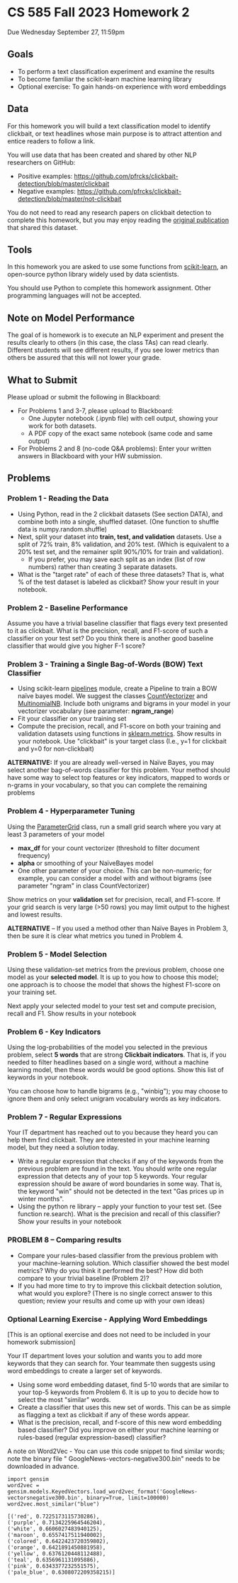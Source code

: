 # CS 585 Fall 2023 Homework 2
Due Wednesday September 27, 11:59pm

## Goals
- To perform a text classification experiment and examine the results
- To become familiar the scikit-learn machine learning library
- Optional exercise: To gain hands-on experience with word embeddings

## Data
For this homework you will build a text classification model to identify clickbait, or text headlines whose
main purpose is to attract attention and entice readers to follow a link.

You will use data that has been created and shared by other NLP researchers on GitHub:
- Positive examples: https://github.com/pfrcks/clickbait-detection/blob/master/clickbait
- Negative examples: https://github.com/pfrcks/clickbait-detection/blob/master/not-clickbait

You do not need to read any research papers on clickbait detection to complete this homework, but you
may enjoy reading the [original publication](https://ieeexplore.ieee.org/stamp/stamp.jsp?tp=&arnumber=7877426) that shared this dataset.

## Tools
In this homework you are asked to use some functions from [scikit-learn](https://scikit-learn.org/), an open-source python library
widely used by data scientists.

You should use Python to complete this homework assignment. Other programming languages will not
be accepted.

## Note on Model Performance
The goal of is homework is to execute an NLP experiment and present the results clearly to others (in
this case, the class TAs) can read clearly. Different students will see different results, if you see lower
metrics than others be assured that this will not lower your grade.

## What to Submit
Please upload or submit the following in Blackboard:
- For Problems 1 and 3-7, please upload to Blackboard:
  - One Jupyter notebook (.ipynb file) with cell output, showing your work for both
datasets.
  - A PDF copy of the exact same notebook (same code and same output)
- For Problems 2 and 8 (no-code Q&A problems): Enter your written answers in Blackboard with
your HW submission.

## Problems
### Problem 1 - Reading the Data
- Using Python, read in the 2 clickbait datasets (See section DATA), and combine both into a
single, shuffled dataset. (One function to shuffle data is numpy.random.shuffle)
- Next, split your dataset into **train, test, and validation** datasets. Use a split of 72% train, 8%
validation, and 20% test. (Which is equivalent to a 20% test set, and the remainer split 90%/10%
for train and validation).
  - If you prefer, you may save each split as an index (list of row numbers) rather than
creating 3 separate datasets.
- What is the "target rate" of each of these three datasets? That is, what % of the test dataset is
labeled as clickbait? Show your result in your notebook.

### Problem 2 - Baseline Performance
Assume you have a trivial baseline classifier that flags every text presented to it as clickbait.
What is the precision, recall, and F1-score of such a classifier on your test set? Do you think
there is another good baseline classifier that would give you higher F-1 score? 

### Problem 3 - Training a Single Bag-of-Words (BOW) Text Classifier
- Using scikit-learn [pipelines](https://scikit-learn.org/stable/modules/generated/sklearn.pipeline.Pipeline.html) module, create a Pipeline to train a BOW naïve bayes model. We
suggest the classes [CountVectorizer](https://scikit-learn.org/stable/modules/generated/sklearn.feature_extraction.text.CountVectorizer.html) and [MultinomialNB](https://scikit-learn.org/stable/modules/generated/sklearn.naive_bayes.MultinomialNB.html). Include both unigrams and bigrams in
your model in your vectorizer vocabulary (see parameter: **ngram_range**)
- Fit your classifier on your training set
- Compute the precision, recall, and F1-score on both your training and validation datasets using
functions in [sklearn.metrics](https://scikit-learn.org/stable/modules/classes.html#module-sklearn.metrics). Show results in your notebook. Use "clickbait" is your target class
(I.e., y=1 for clickbait and y=0 for non-clickbait)

**ALTERNATIVE:** If you are already well-versed in Naïve Bayes, you may select another bag-of-words
classifier for this problem. Your method should have some way to select top features or key indicators,
mapped to words or n-grams in your vocabulary, so that you can complete the remaining problems

### Problem 4 - Hyperparameter Tuning
Using the [ParameterGrid](https://scikit-learn.org/stable/modules/generated/sklearn.model_selection.ParameterGrid.html) class, run a small grid search where you vary at least 3 parameters of your
model
- **max_df** for your count vectorizer (threshold to filter document frequency)
- **alpha** or smoothing of your NaïveBayes model
- One other parameter of your choice. This can be non-numeric; for example, you can consider a
model with and without bigrams (see parameter "ngram" in class CountVectorizer)

Show metrics on your **validation** set for precision, recall, and F1-score. If your grid search is very large
(>50 rows) you may limit output to the highest and lowest results.

**ALTERNATIVE** – If you used a method other than Naïve Bayes in Problem 3, then be sure it is clear what
metrics you tuned in Problem 4.

### Problem 5 - Model Selection
Using these validation-set metrics from the previous problem, choose one model as your **selected
model**. It is up to you how to choose this model; one approach is to choose the model that shows the
highest F1-score on your training set.

Next apply your selected model to your test set and compute precision, recall and F1. Show results in
your notebook 

### Problem 6 - Key Indicators
Using the log-probabilities of the model you selected in the previous problem, select **5 words** that are
strong **Clickbait indicators**. That is, if you needed to filter headlines based on a single word, without a
machine learning model, then these words would be good options. Show this list of keywords in your
notebook.

You can choose how to handle bigrams (e.g., "win<space>big"); you may choose to ignore them and
only select unigram vocabulary words as key indicators. 

### Problem 7 - Regular Expressions
Your IT department has reached out to you because they heard you can help them find clickbait. They
are interested in your machine learning model, but they need a solution today.
- Write a regular expression that checks if any of the keywords from the previous problem are
found in the text. You should write one regular expression that detects any of your top 5
keywords. Your regular expression should be aware of word boundaries in some way. That is,
the keyword "win" should not be detected in the text "Gas prices up in winter months".
- Using the python re library – apply your function to your test set. (See function re.search). What is the precision and recall of this classifier? Show your results in your notebook

### PROBLEM 8 – Comparing results
- Compare your rules-based classifier from the previous problem with your machine-learning
solution. Which classifier showed the best model metrics? Why do you think it performed the
best? How did both compare to your trivial baseline (Problem 2)?
- If you had more time to try to improve this clickbait detection solution, what would you
explore? (There is no single correct answer to this question; review your results and come up
with your own ideas)

### Optional Learning Exercise - Applying Word Embeddings
[This is an optional exercise and does not need to be included in your homework submission]

Your IT department loves your solution and wants you to add more keywords that they can search for.
Your teammate then suggests using word embeddings to create a larger set of keywords. 

- Using some word embedding dataset, find 5-10 words that are similar to your top-5 keywords
from Problem 6. It is up to you to decide how to select the most "similar" words.
- Create a classifier that uses this new set of words. This can be as simple as flagging a text as
clickbait if any of these words appear.
- What is the precision, recall, and f-score of this new word embedding based classifier? Did you
improve on either your machine learning or rules-based (regular expression-based) classifier?

A note on Word2Vec - You can use this code snippet to find similar words; note the binary file "
GoogleNews-vectors-negative300.bin" needs to be downloaded in advance.

```
import gensim
word2vec = gensim.models.KeyedVectors.load_word2vec_format('GoogleNews-vectorsnegative300.bin', binary=True, limit=100000)
word2vec.most_similar("blue")

[('red', 0.7225173115730286),
('purple', 0.7134225964546204),
('white', 0.6606027483940125),
('maroon', 0.6557417511940002),
('colored', 0.6422423720359802),
('orange', 0.6421891450881958),
('yellow', 0.6376120448112488),
('teal', 0.6356961131095886),
('pink', 0.6343377232551575),
('pale_blue', 0.6308072209358215)]
```
